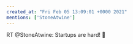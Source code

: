 ```yaml
---
created_at: "Fri Feb 05 13:09:01 +0000 2021"
mentions: ['StoneAtwine']
---
```


RT @StoneAtwine: Startups are hard! 🦍